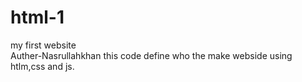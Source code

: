 # html-1
my first website <br>Auther-Nasrullahkhan
this code define who the make webside using htlm,css and js.
